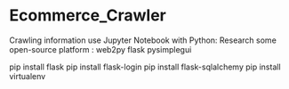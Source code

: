 # Ecommerce_Crawler
Crawling information use Jupyter Notebook with Python: 
Research some open-source platform : 
web2py
flask
pysimplegui

pip install flask
pip install flask-login
pip install flask-sqlalchemy
pip install virtualenv